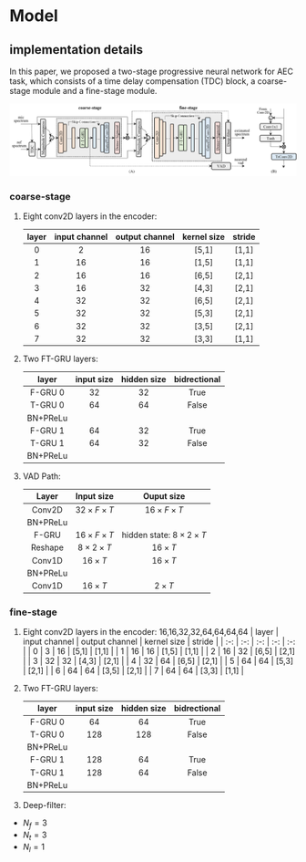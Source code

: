 # Model

## implementation details

In this paper, we proposed a two-stage progressive neural network for AEC task, which consists of a time delay compensation (TDC) block, a coarse-stage module and a fine-stage module.

![The flowchart of the proposed method.](../network.png)

### coarse-stage

1. Eight conv2D layers in the encoder:

    | layer | input channel | output channel | kernel size | stride |
    | :-: | :-: | :-: | :-: | :-: |
    | 0 | 2 | 16 | [5,1] | [1,1] |
    | 1 | 16 | 16 | [1,5] | [1,1] |
    | 2 | 16 | 16 | [6,5] | [2,1] |
    | 3 | 16 | 32 | [4,3] | [2,1] |
    | 4 | 32 | 32 | [6,5] | [2,1] |
    | 5 | 32 | 32 | [5,3] | [2,1] |
    | 6 | 32 | 32 | [3,5] | [2,1] |
    | 7 | 32 | 32 | [3,3] | [1,1] |

2. Two FT-GRU layers:

    | layer | input size | hidden size | bidrectional |
    | :-: | :-: | :-: | :-: |
    | F-GRU 0 | 32 | 32 | True |
    | T-GRU 0 | 64 | 64 | False |
    | BN+PReLu | | | |
    | F-GRU 1 | 64 | 32 | True |
    | T-GRU 1 | 64 | 32 | False |
    | BN+PReLu | | | |

3. VAD Path:

    | Layer | Input size | Ouput size |
    | :-: | :-: | :-: |
    | Conv2D | $32 \times F \times T$ | $16 \times F \times T$ |
    | BN+PReLu | | |
    | F-GRU | $16 \times F \times T$ | hidden state: $8 \times 2 \times T$ |
    | Reshape | $8 \times 2 \times T$ | $16 \times T$ |
    | Conv1D | $16 \times T$ | $16 \times T$ |
    | BN+PReLu | | |
    | Conv1D | $16 \times T$ | $2 \times T$ |

### fine-stage

1. Eight conv2D layers in the encoder:
16,16,32,32,64,64,64,64
    | layer | input channel | output channel | kernel size | stride |
    | :-: | :-: | :-: | :-: | :-: |
    | 0 | 3 | 16 | [5,1] | [1,1] |
    | 1 | 16 | 16 | [1,5] | [1,1] |
    | 2 | 16 | 32 | [6,5] | [2,1] |
    | 3 | 32 | 32 | [4,3] | [2,1] |
    | 4 | 32 | 64 | [6,5] | [2,1] |
    | 5 | 64 | 64 | [5,3] | [2,1] |
    | 6 | 64 | 64 | [3,5] | [2,1] |
    | 7 | 64 | 64 | [3,3] | [1,1] |

2. Two FT-GRU layers:

    | layer | input size | hidden size | bidrectional |
    | :-: | :-: | :-: | :-: |
    | F-GRU 0 | 64 | 64 | True |
    | T-GRU 0 | 128 | 128 | False |
    | BN+PReLu | | | |
    | F-GRU 1 | 128 | 64 | True |
    | T-GRU 1 | 128 | 64 | False |
    | BN+PReLu | | | |

3. Deep-filter:

 - $N_f = 3$
 - $N_t = 3$
 - $N_l = 1$